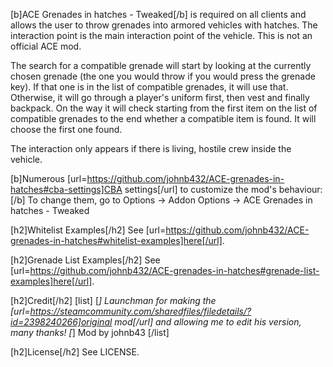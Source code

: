 [b]ACE Grenades in hatches - Tweaked[/b] is required on all clients and allows the user to throw grenades into armored vehicles with hatches. The interaction point is the main interaction point of the vehicle. This is not an official ACE mod.

The search for a compatible grenade will start by looking at the currently chosen grenade (the one you would throw if you would press the grenade key). If that one is in the list of compatible grenades, it will use that. Otherwise, it will go through a player's uniform first, then vest and finally backpack. On the way it will check starting from the first item on the list of compatible grenades to the end whether a compatible item is found. It will choose the first one found.

The interaction only appears if there is living, hostile crew inside the vehicle.

[b]Numerous [url=https://github.com/johnb432/ACE-grenades-in-hatches#cba-settings]CBA settings[/url] to customize the mod's behaviour:[/b] To change them, go to Options -> Addon Options -> ACE Grenades in hatches - Tweaked

[h2]Whitelist Examples[/h2]
See [url=https://github.com/johnb432/ACE-grenades-in-hatches#whitelist-examples]here[/url].

[h2]Grenade List Examples[/h2]
See [url=https://github.com/johnb432/ACE-grenades-in-hatches#grenade-list-examples]here[/url].

[h2]Credit[/h2]
[list]
[*] Launchman for making the [url=https://steamcommunity.com/sharedfiles/filedetails/?id=2398240266]original mod[/url] and allowing me to edit his version, many thanks!
[*] Mod by johnb43
[/list]

[h2]License[/h2]
See LICENSE.
